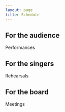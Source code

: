 ```yaml
---
layout: page
title: Schedule
---
```


## For the audience

Performances

## For the singers

Rehearsals

## For the board

Meetings
